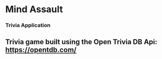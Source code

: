 # Mind Assault
### Trivia Application

## Trivia game built using the Open Trivia DB Api: https://opentdb.com/